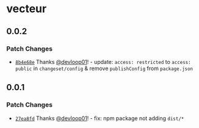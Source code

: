 # vecteur

## 0.0.2

### Patch Changes

- [`8b4e68e`](https://github.com/devloop01/vecteur/commit/8b4e68eef248691f494c6d93f3cc88680ff8706a) Thanks [@devloop01](https://github.com/devloop01)! - update: `access: restricted` to `access: public` in `changeset/config` & remove `publishConfig` from `package.json`

## 0.0.1

### Patch Changes

- [`27ea8fd`](https://github.com/devloop01/vecteur/commit/27ea8fd6935e6022e2297aa10f38ed612ab9de96) Thanks [@devloop01](https://github.com/devloop01)! - fix: npm package not adding `dist/*`
